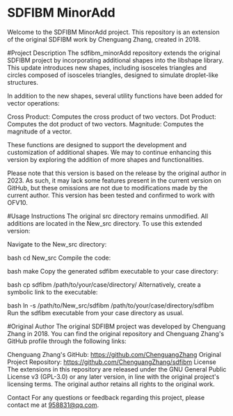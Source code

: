 # SDFIBM MinorAdd
Welcome to the SDFIBM MinorAdd project. This repository is an extension of the original SDFIBM work by Chenguang Zhang, created in 2018.

#Project Description
The sdfibm_minorAdd repository extends the original SDFIBM project by incorporating additional shapes into the libshape library. This update introduces new shapes, including isosceles triangles and circles composed of isosceles triangles, designed to simulate droplet-like structures.

In addition to the new shapes, several utility functions have been added for vector operations:

Cross Product: Computes the cross product of two vectors.
Dot Product: Computes the dot product of two vectors.
Magnitude: Computes the magnitude of a vector.

These functions are designed to support the development and customization of additional shapes. We may to continue enhancing this version by exploring the addition of more shapes and functionalities. 

Please note that this version is based on the release by the original author in 2023. As such, it may lack some features present in the current version on GitHub, but these omissions are not due to modifications made by the current author. This version has been tested and confirmed to work with OFV10.

#Usage Instructions
The original src directory remains unmodified. All additions are located in the New_src directory. To use this extended version:

Navigate to the New_src directory:

bash
cd New_src
Compile the code:

bash
make
Copy the generated sdfibm executable to your case directory:

bash
cp sdfibm /path/to/your/case/directory/
Alternatively, create a symbolic link to the executable:

bash
ln -s /path/to/New_src/sdfibm /path/to/your/case/directory/sdfibm
Run the sdfibm executable from your case directory as usual.

#Original Author
The original SDFIBM project was developed by Chenguang Zhang in 2018. You can find the original repository and Chenguang Zhang's GitHub profile through the following links:

Chenguang Zhang's GitHub: https://github.com/ChenguangZhang
Original Project Repository: https://github.com/ChenguangZhang/sdfibm
License
The extensions in this repository are released under the GNU General Public License v3 (GPL-3.0) or any later version, in line with the original project's licensing terms. The original author retains all rights to the original work.

Contact
For any questions or feedback regarding this project, please contact me at 958831@qq.com.
